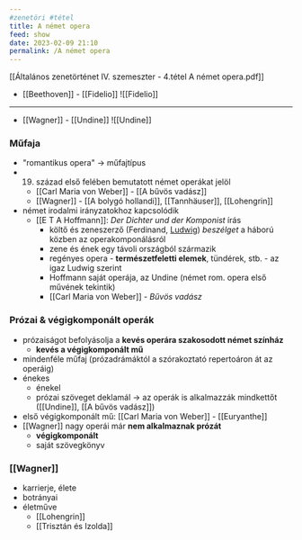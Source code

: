 ```yaml
---
#zenetöri #tétel
title: A német opera
feed: show
date: 2023-02-09 21:10
permalink: /A német opera
---
```

[[Általános zenetörténet IV. szemeszter - 4.tétel A német opera.pdf]]

- [[Beethoven]] - [[Fidelio]] ![[Fidelio]]
---
- [[Wagner]] - [[Undine]] ![[Undine]] 

### Műfaja

- "romantikus opera" -> műfajtípus
- 19. század első felében bemutatott német operákat jelöl
	- [[Carl Maria von Weber]] - [[A bűvös vadász]]
	- [[Wagner]] - [[A bolygó hollandi]], [[Tannhäuser]], [[Lohengrin]]
- német irodalmi irányzatokhoz kapcsolódik
	- [[E T A Hoffmann]]: *Der Dichter und der Komponist* írás
		- költő és zeneszerző (Ferdinand, [Ludwig](Beethoven)) *beszélget* a háború közben az operakomponálásról
		- zene és ének egy távoli országból származik
		- regényes opera - **természetfeletti elemek**, tündérek, stb. - az igaz Ludwig szerint
		- Hoffmann saját operája, az Undine (német rom. opera első művének tekintik)
		- [[Carl Maria von Weber]] - *Bűvös vadász*

### Prózai & végigkomponált operák

- prózaiságot befolyásolja a **kevés operára szakosodott német színház**
	- **kevés a végigkomponált mű**
- mindenféle műfaj (prózadrámáktól a szórakoztató repertoáron át az operáig)
- énekes
	- énekel
	- prózai szöveget deklamál
	 -> az operák is alkalmazzák mindkettőt ([[Undine]], [[A bűvös vadász]])
- első végigkomponált mű: [[Carl Maria von Weber]] - [[Euryanthe]]
- [[Wagner]] nagy operái már **nem alkalmaznak prózát**
	- **végigkomponált**
	- saját szövegkönyv

### [[Wagner]]

- karrierje, élete
- botrányai
- életműve
	- [[Lohengrin]]
	- [[Trisztán és Izolda]]